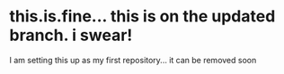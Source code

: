 # this.is.fine... this is on the updated branch.  i swear!
I am setting this up as my first repository... it can be removed soon
